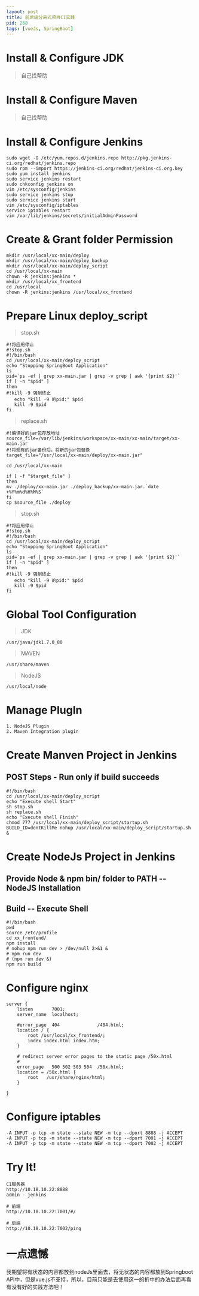 ```yaml
---
layout: post
title: 前后端分离式项目CI实践
pid: 268
tags: [vueJs, SpringBoot]
---
```


# Install & Configure JDK

> 自己找帮助

# Install & Configure Maven

> 自己找帮助

# Install & Configure Jenkins

	sudo wget -O /etc/yum.repos.d/jenkins.repo http://pkg.jenkins-ci.org/redhat/jenkins.repo 
	sudo rpm --import https://jenkins-ci.org/redhat/jenkins-ci.org.key
	sudo yum install jenkins
	sudo service jenkins restart
	sudo chkconfig jenkins on
	vim /etc/sysconfig/jenkins
	sudo service jenkins stop
	sudo service jenkins start
	vim /etc/sysconfig/iptables
	service iptables restart
	vim /var/lib/jenkins/secrets/initialAdminPassword

# Create & Grant folder Permission

	mkdir /usr/local/xx-main/deploy
	mkdir /usr/local/xx-main/deploy_backup
	mkdir /usr/local/xx-main/deploy_script
	cd /usr/local/xx-main
	chown -R jenkins:jenkins *
	mkdir /usr/local/xx_frontend
	cd /usr/local
	chown -R jenkins:jenkins /usr/local/xx_frontend

# Prepare Linux deploy_script

> stop.sh

	#!将应用停止
	#!stop.sh
	#!/bin/bash
	cd /usr/local/xx-main/deploy_script
	echo "Stopping SpringBoot Application"
	ls
	pid=`ps -ef | grep xx-main.jar | grep -v grep | awk '{print $2}'`
	if [ -n "$pid" ]
	then
	#!kill -9 强制终止
	   echo "kill -9 的pid:" $pid
	   kill -9 $pid
	fi


> replace.sh

	#!编译好的jar包存放地址
	source_file=/var/lib/jenkins/workspace/xx-main/xx-main/target/xx-main.jar
	#!将现有的jar备份后，将新的jar包替换
	target_file="/usr/local/xx-main/deploy/xx-main.jar"

	cd /usr/local/xx-main

	if [ -f "$target_file" ]
	then
	mv ./deploy/xx-main.jar ./deploy_backup/xx-main.jar.`date +%Y%m%d%H%M%S`
	fi
	cp $source_file ./deploy


> stop.sh

	#!将应用停止
	#!stop.sh
	#!/bin/bash
	cd /usr/local/xx-main/deploy_script
	echo "Stopping SpringBoot Application"
	ls
	pid=`ps -ef | grep xx-main.jar | grep -v grep | awk '{print $2}'`
	if [ -n "$pid" ]
	then
	#!kill -9 强制终止
	   echo "kill -9 的pid:" $pid
	   kill -9 $pid
	fi




# Global Tool Configuration

> JDK

	/usr/java/jdk1.7.0_80

> MAVEN

	/usr/share/maven

> NodeJS

	/usr/local/node


# Manage PlugIn

	1. NodeJS Plugin
	2. Maven Integration plugin


# Create Manven Project in Jenkins

## POST Steps - Run only if build succeeds

	#!/bin/bash
	cd /usr/local/xx-main/deploy_script
	echo "Execute shell Start"
	sh stop.sh
	sh replace.sh
	echo "Execute shell Finish"
	chmod 777 /usr/local/xx-main/deploy_script/startup.sh
	BUILD_ID=dontKillMe nohup /usr/local/xx-main/deploy_script/startup.sh &


# Create NodeJs Project in Jenkins

## Provide Node & npm bin/ folder to PATH -- NodeJS Installation

## Build -- Execute Shell

	#!/bin/bash
	pwd 
	source /etc/profile
	cd xx_frontend/
	npm install
	# nohup npm run dev > /dev/null 2>&1 &
	# npm run dev
	# (npm run dev &)
	npm run build


# Configure nginx

	server {
		listen       7001;
		server_name  localhost;

		#error_page  404              /404.html;
		location / {
			root /usr/local/xx_frontend/;
			index index.html index.htm;
		}

		# redirect server error pages to the static page /50x.html
		#
		error_page   500 502 503 504  /50x.html;
		location = /50x.html {
			root   /usr/share/nginx/html;
		}

	}




# Configure iptables

	-A INPUT -p tcp -m state --state NEW -m tcp --dport 8888 -j ACCEPT
	-A INPUT -p tcp -m state --state NEW -m tcp --dport 7001 -j ACCEPT
	-A INPUT -p tcp -m state --state NEW -m tcp --dport 7002 -j ACCEPT


# Try It!

	CI服务器
	http://10.18.10.22:8888
	admin - jenkins

	# 前端
	http://10.18.10.22:7001/#/

	# 后端
	http://10.18.10.22:7002/ping


# 一点遗憾

我期望将有状态的内容都放到nodeJs里面去，将无状态的内容都放到Springboot API中，但是vue.js不支持，所以，目前只能是去使用这一的折中的办法后面再看有没有好的实践方法吧！
